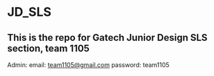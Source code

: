 # JD_SLS
This is the repo for Gatech Junior Design SLS section, team 1105
--------------
Admin:
email:     team1105@gmail.com
password:  team1105
